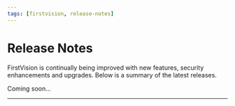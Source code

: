 ```yaml
---
tags: [firstvision, release-notes]
---
```


# Release Notes

FirstVision is continually being improved with new features, security enhancements and upgrades. Below is a summary of the latest releases.

Coming soon...

---
